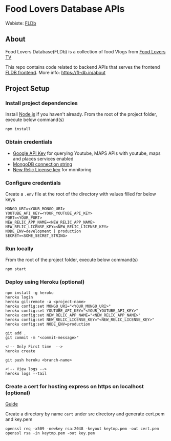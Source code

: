 # Food Lovers Database APIs

Webiste: [FLDb](https://fl-db.in)

## About

Food Lovers Database(FLDb) is a collection of food Vlogs from [Food Lovers TV](https://www.youtube.com/channel/UC-Lq6oBPTgTXT_K-ylWL6hg)

This repo contains code related to backend APIs that serves the frontend [FLDB frontend](https://github.com/Mr-SKR/FLDB). More info: https://fl-db.in/about

## Project Setup

### Install project dependencies

Install [Node.js](https://nodejs.org/en/) if you haven't already.
From the root of the project folder, execute below command(s)

```
npm install
```

### Obtain credentials

- [Google API Key](https://developers.google.com/workspace/guides/create-credentials) for querying Youtube, MAPS APIs with youtube, maps and places services enabled
- [MongoDB connection string](https://docs.atlas.mongodb.com/tutorial/create-new-cluster/)
- [New Relic License key](https://docs.newrelic.com/docs/apis/intro-apis/new-relic-api-keys/) for monitoring

### Configure credentials

Create a `.env` file at the root of the directory with values filled for below keys

```
MONGO_URI=<YOUR_MONGO_URI>
YOUTUBE_API_KEY=<YOUR_YOUTUBE_API_KEY>
PORT=<YOUR_PORT>
NEW_RELIC_APP_NAME=<NEW_RELIC_APP_NAME>
NEW_RELIC_LICENSE_KEY=<NEW_RELIC_LICENSE_KEY>
NODE_ENV=development | production
SECRET=<SOME_SECRET_STRING>
```

### Run locally

From the root of the project folder, execute below command(s)

```
npm start
```

### Deploy using Heroku (optional)

```
npm install -g heroku
heroku login
heroku git:remote -a <project-name>
heroku config:set MONGO_URI="<YOUR_MONGO_URI>"
heroku config:set YOUTUBE_API_KEY="<YOUR_YOUTUBE_API_KEY>"
heroku config:set NEW_RELIC_APP_NAME="<NEW_RELIC_APP_NAME>"
heroku config:set NEW_RELIC_LICENSE_KEY="<NEW_RELIC_LICENSE_KEY>"
heroku config:set NODE_ENV=production

git add .
git commit -m "<commit-message>"

<!-- Only First time  -->
heroku create

git push heroku <branch-name>

<!-- View logs -->
heroku logs --tail

```

### Create a cert for hosting express on https on localhost (optional)

[Guide](https://medium.com/@nitinpatel_20236/how-to-create-an-https-server-on-localhost-using-express-366435d61f28)

Create a directory by name `cert` under src directory and generate cert.pem and key.pem

```
openssl req -x509 -newkey rsa:2048 -keyout keytmp.pem -out cert.pem
openssl rsa -in keytmp.pem -out key.pem
```

